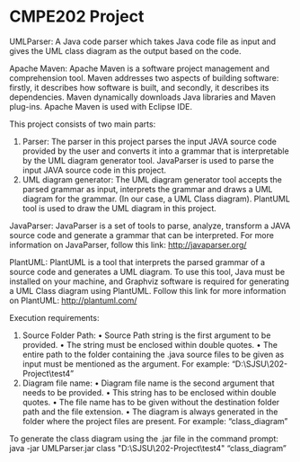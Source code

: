 # CMPE202 Project

UMLParser:
A Java code parser which takes Java code file as input and gives the UML class diagram as the output based on the code.

Apache Maven: Apache Maven is a software project management and comprehension tool. Maven addresses two aspects of building software: firstly, it describes how software is built, and secondly, it describes its dependencies. Maven dynamically downloads Java libraries and Maven plug-ins. Apache Maven is used with Eclipse IDE.

This project consists of two main parts:
1.	Parser: The parser in this project parses the input JAVA source code provided by the user and converts it into a grammar that is interpretable by the UML diagram generator tool. JavaParser is used to parse the input JAVA source code in this project.
2.	UML diagram generator: The UML diagram generator tool accepts the parsed grammar as input, interprets the grammar and draws a UML diagram for the grammar. (In our case, a UML Class diagram). PlantUML tool is used to draw the UML diagram in this project.

JavaParser:  JavaParser is a set of tools to parse, analyze, transform a JAVA source code and generate a grammar that can be interpreted. For more information on JavaParser, follow this link: http://javaparser.org/

PlantUML: PlantUML is a tool that interprets the parsed grammar of a source code and generates a UML diagram. To use this tool, Java must be installed on your machine, and Graphviz software is required for generating a UML Class diagram using PlantUML. Follow this link for more information on PlantUML: http://plantuml.com/

Execution requirements:
1.	Source Folder Path: 
  •	Source Path string is the first argument to be provided.
  •	The string must be enclosed within double quotes.
  •	The entire path to the folder containing the .java source files to be given as input must be mentioned as the argument.
  For example: “D:\SJSU\202-Project\test4”
2.	Diagram file name:
  •	Diagram file name is the second argument that needs to be provided.
  •	This string has to be enclosed within double quotes.
  •	The file name has to be given without the destination folder path and the file extension.
  •	The diagram is always generated in the folder where the project files are present.
  For example: “class_diagram”
  
To generate the class diagram using the .jar file in the command prompt:
  java -jar UMLParser.jar class "D:\SJSU\202-Project\test4" “class_diagram”
